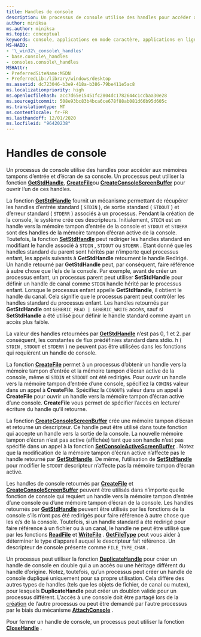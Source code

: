 ```yaml
---
title: Handles de console
description: Un processus de console utilise des handles pour accéder aux mémoires tampons d’entrée et d’écran de sa console, y compris les fonctions GetStdHandle, CreateFile ou CreateConsoleScreenBuffer.
author: miniksa
ms.author: miniksa
ms.topic: conceptual
keywords: console, applications en mode caractère, applications en ligne de commande, applications de terminal, API console
MS-HAID:
- '\_win32\_console\_handles'
- base.console\_handles
- consoles.console\_handles
MSHAttr:
- PreferredSiteName:MSDN
- PreferredLib:/library/windows/desktop
ms.assetid: dc723046-b3e9-418a-b386-79be411e5ac8
ms.localizationpriority: high
ms.openlocfilehash: acc7d65e15451fc2804dc1782644c1ccbaa30e28
ms.sourcegitcommit: 508e93bc83b4bca6ce678f88ab081d66b95d605c
ms.translationtype: MT
ms.contentlocale: fr-FR
ms.lasthandoff: 12/01/2020
ms.locfileid: "96420238"
---
```

# <a name="console-handles"></a>Handles de console

Un processus de console utilise des handles pour accéder aux mémoires tampons d’entrée et d’écran de sa console. Un processus peut utiliser la fonction [**GetStdHandle**](getstdhandle.md), [**CreateFile**](https://msdn.microsoft.com/library/windows/desktop/aa363858)ou [**CreateConsoleScreenBuffer**](createconsolescreenbuffer.md) pour ouvrir l’un de ces handles.

La fonction [**GetStdHandle**](getstdhandle.md) fournit un mécanisme permettant de récupérer les handles d’entrée standard ( `STDIN` ), de sortie standard ( `STDOUT` ) et d’erreur standard ( `STDERR` ) associés à un processus. Pendant la création de la console, le système crée ces descripteurs. Initialement, `STDIN` est un handle vers la mémoire tampon d’entrée de la console et `STDOUT` et `STDERR` sont des handles de la mémoire tampon d’écran active de la console. Toutefois, la fonction [**SetStdHandle**](setstdhandle.md) peut rediriger les handles standard en modifiant le handle associé à `STDIN` , `STDOUT` ou `STDERR` . Étant donné que les handles standard du parent sont hérités par n’importe quel processus enfant, les appels suivants à **GetStdHandle** retournent le handle Redirigé. Un handle retourné par **GetStdHandle** peut, par conséquent, faire référence à autre chose que l’e/s de la console. Par exemple, avant de créer un processus enfant, un processus parent peut utiliser **SetStdHandle** pour définir un handle de canal comme `STDIN` handle hérité par le processus enfant. Lorsque le processus enfant appelle **GetStdHandle**, il obtient le handle du canal. Cela signifie que le processus parent peut contrôler les handles standard du processus enfant. Les handles retournés par **GetStdHandle** ont `GENERIC_READ | GENERIC_WRITE` accès, sauf si **SetStdHandle** a été utilisé pour définir le handle standard comme ayant un accès plus faible.

La valeur des handles retournées par [**GetStdHandle**](getstdhandle.md) n’est pas 0, 1 et 2. par conséquent, les constantes de flux prédéfinies standard dans stdio. h ( `STDIN` , `STDOUT` et `STDERR` ) ne peuvent pas être utilisées dans les fonctions qui requièrent un handle de console.

La fonction [**CreateFile**](https://msdn.microsoft.com/library/windows/desktop/aa363858) permet à un processus d’obtenir un handle vers la mémoire tampon d’entrée et la mémoire tampon d’écran active de la console, même si `STDIN` et `STDOUT` ont été redirigés. Pour ouvrir un handle vers la mémoire tampon d’entrée d’une console, spécifiez la `CONIN$` valeur dans un appel à **CreateFile**. Spécifiez la `CONOUT$` valeur dans un appel à **CreateFile** pour ouvrir un handle vers la mémoire tampon d’écran active d’une console. **CreateFile** vous permet de spécifier l’accès en lecture/écriture du handle qu’il retourne.

La fonction [**CreateConsoleScreenBuffer**](createconsolescreenbuffer.md) crée une mémoire tampon d’écran et retourne un descripteur. Ce handle peut être utilisé dans toute fonction qui accepte un handle vers la sortie de la console. La nouvelle mémoire tampon d’écran n’est pas active (affichée) tant que son handle n’est pas spécifié dans un appel à la fonction [**SetConsoleActiveScreenBuffer**](setconsoleactivescreenbuffer.md) . Notez que la modification de la mémoire tampon d’écran active n’affecte pas le handle retourné par [**GetStdHandle**](getstdhandle.md). De même, l’utilisation de [**SetStdHandle**](setstdhandle.md) pour modifier le `STDOUT` descripteur n’affecte pas la mémoire tampon d’écran active.

Les handles de console retournés par [**CreateFile**](https://msdn.microsoft.com/library/windows/desktop/aa363858) et [**CreateConsoleScreenBuffer**](createconsolescreenbuffer.md) peuvent être utilisés dans n’importe quelle fonction de console qui requiert un handle vers la mémoire tampon d’entrée d’une console ou d’une mémoire tampon d’écran de la console. Les handles retournés par [**GetStdHandle**](getstdhandle.md) peuvent être utilisés par les fonctions de la console s’ils n’ont pas été redirigés pour faire référence à autre chose que les e/s de la console. Toutefois, si un handle standard a été redirigé pour faire référence à un fichier ou à un canal, le handle ne peut être utilisé que par les fonctions [**ReadFile**](https://msdn.microsoft.com/library/windows/desktop/aa365467) et [**WriteFile**](https://msdn.microsoft.com/library/windows/desktop/aa365747) . [**GetFileType**](https://docs.microsoft.com/windows/win32/api/fileapi/nf-fileapi-getfiletype) peut vous aider à déterminer le type d’appareil auquel le descripteur fait référence. Un descripteur de console présente comme `FILE_TYPE_CHAR` .

Un processus peut utiliser la fonction [**DuplicateHandle**](https://msdn.microsoft.com/library/windows/desktop/ms724251) pour créer un handle de console en double qui a un accès ou une héritage différent du handle d’origine. Notez, toutefois, qu’un processus peut créer un handle de console dupliqué uniquement pour sa propre utilisation. Cela diffère des autres types de handles (tels que les objets de fichier, de canal ou mutex), pour lesquels **DuplicateHandle** peut créer un doublon valide pour un processus différent.
L’accès à une console doit être partagé lors de la [création](creation-of-a-console.md) de l’autre processus ou peut être demandé par l’autre processus par le biais du mécanisme [**AttachConsole**](attachconsole.md) .

Pour fermer un handle de console, un processus peut utiliser la fonction [**CloseHandle**](https://msdn.microsoft.com/library/windows/desktop/ms724211) .
